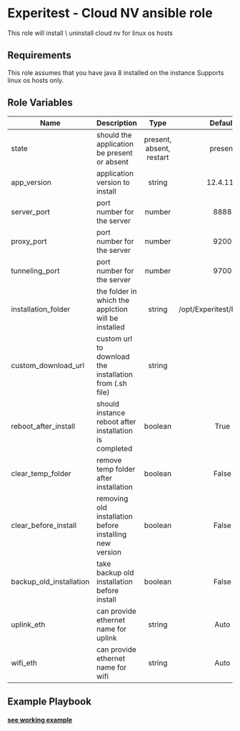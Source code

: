Experitest - Cloud NV ansible role
=========

This role will install \ uninstall cloud nv for linux os hosts

Requirements
------------

This role assumes that you have java 8 installed on the instance
Supports linux os hosts only.

Role Variables
--------------

| Name | Description | Type | Default | Required |
|------|-------------|:----:|:-----:|:-----:|
| state | should the application be present or absent | present, absent, restart | present | no |
| app_version | application version to install | string | 12.4.114 | no |
| server_port | port number for the server | number | 8888 | no |
| proxy_port | port number for the server | number | 9200 | no |
| tunneling_port | port number for the server | number | 9700 | no |
| installation_folder | the folder in which the applction will be installed | string | /opt/Experitest/NV/Server | no |
| custom_download_url | custom url to download the installation from (.sh file) | string |  | no |
| reboot_after_install | should instance reboot after installation is completed | boolean | True | no |
| clear_temp_folder | remove temp folder after installation | boolean | False | no |
| clear_before_install | removing old installation before installing new version | boolean | False | no |
| backup_old_installation | take backup old installation before install | boolean | False | no |
| uplink_eth | can provide ethernet name for uplink | string | Auto | no |
| wifi_eth | can provide ethernet name for wifi | string | Auto | no |

Example Playbook
----------------

#### [see working example](/example)
